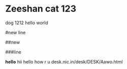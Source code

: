 # Zeeshan cat 123
dog
1212
hello world

#new line 

##new

###line

**hello**
hii 
hello
how r u
desk.nic.in/desk/DESK/Aawo.html
